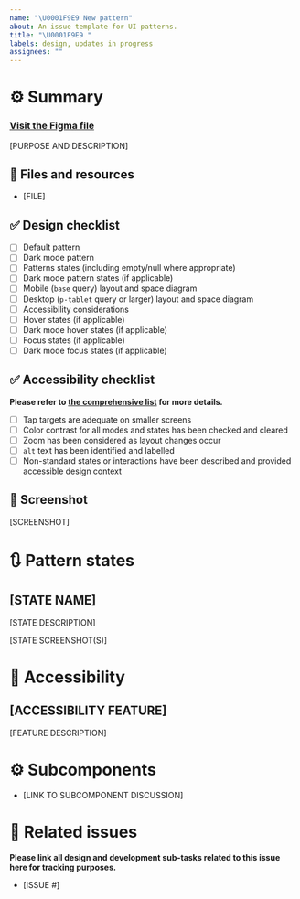 ```yaml
---
name: "\U0001F9E9 New pattern"
about: An issue template for UI patterns.
title: "\U0001F9E9 "
labels: design, updates in progress
assignees: ""
---
```


# ⚙️ Summary

### [Visit the Figma file]()

[PURPOSE AND DESCRIPTION]

## 💾 Files and resources

- [FILE]

## ✅ Design checklist

- [ ] Default pattern
- [ ] Dark mode pattern
- [ ] Patterns states (including empty/null where appropriate)
- [ ] Dark mode pattern states (if applicable)
- [ ] Mobile (`base` query) layout and space diagram
- [ ] Desktop (`p-tablet` query or larger) layout and space diagram
- [ ] Accessibility considerations
- [ ] Hover states (if applicable)
- [ ] Dark mode hover states (if applicable)
- [ ] Focus states (if applicable)
- [ ] Dark mode focus states (if applicable)

## ✅ Accessibility checklist

**Please refer to [the comprehensive list](https://www.figma.com/file/rRMvm5nq4AMet29PW7bN2p/A11y-annotations?node-id=0%3A1) for more details.**

- [ ] Tap targets are adequate on smaller screens
- [ ] Color contrast for all modes and states has been checked and cleared
- [ ] Zoom has been considered as layout changes occur
- [ ] `alt` text has been identified and labelled
- [ ] Non-standard states or interactions have been described and provided accessible design context

## 📸 Screenshot

[SCREENSHOT]

# 🔃 Pattern states

## [STATE NAME]

[STATE DESCRIPTION]

[STATE SCREENSHOT(S)]

# 🥰 Accessibility

## [ACCESSIBILITY FEATURE]

[FEATURE DESCRIPTION]

# ⚙️ Subcomponents

- [LINK TO SUBCOMPONENT DISCUSSION]

# 📝 Related issues

**Please link all design and development sub-tasks related to this issue here for tracking purposes.**

- [ISSUE #]
